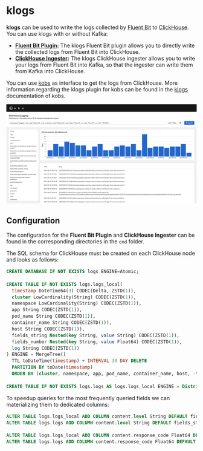 # klogs

**klogs** can be used to write the logs collected by [Fluent Bit](https://fluentbit.io) to [ClickHouse](https://clickhouse.tech). You can use klogs with or without Kafka:

- **[Fluent Bit Plugin](cmd/plugin):** The klogs Fluent Bit plugin allows you to directly write the collected logs from Fluent Bit into ClickHouse.
- **[ClickHouse Ingester](cmd/ingester):** The klogs ClickHouse ingester allows you to write your logs from Fluent Bit into Kafka, so that the ingester can write them from Kafka into ClickHouse.

You can use [kobs](https://kobs.io) as interface to get the logs from ClickHouse. More information regarding the klogs plugin for kobs can be found in the [klogs](https://kobs.io/plugins/klogs/) documentation of kobs.

![kobs](assets/kobs.png)

## Configuration

The configuration for the **Fluent Bit Plugin** and **ClickHouse Ingester** can be found in the corresponding directories in the `cmd` folder.

The SQL schema for ClickHouse must be created on each ClickHouse node and looks as follows:

```sql
CREATE DATABASE IF NOT EXISTS logs ENGINE=Atomic;

CREATE TABLE IF NOT EXISTS logs.logs_local(
  timestamp DateTime64(3) CODEC(Delta, ZSTD(1)),
  cluster LowCardinality(String) CODEC(ZSTD(1)),
  namespace LowCardinality(String) CODEC(ZSTD(1)),
  app String CODEC(ZSTD(1)),
  pod_name String CODEC(ZSTD(1)),
  container_name String CODEC(ZSTD(1)),
  host String CODEC(ZSTD(1)),
  fields_string Nested(key String, value String) CODEC(ZSTD(1)),
  fields_number Nested(key String, value Float64) CODEC(ZSTD(1)),
  log String CODEC(ZSTD(1))
) ENGINE = MergeTree()
  TTL toDateTime(timestamp) + INTERVAL 30 DAY DELETE
  PARTITION BY toDate(timestamp)
  ORDER BY (cluster, namespace, app, pod_name, container_name, host, -toUnixTimestamp(timestamp));

CREATE TABLE IF NOT EXISTS logs.logs AS logs.logs_local ENGINE = Distributed('{cluster}', logs, logs_local, cityHash64(cluster, namespace, app, pod_name, container_name, host));
```

To speedup queries for the most frequently queried fields we can materializing them to dedicated columns:

```sql
ALTER TABLE logs.logs_local ADD COLUMN content.level String DEFAULT fields_string.value[indexOf(fields_string.key, 'content.level')]
ALTER TABLE logs.logs ADD COLUMN content.level String DEFAULT fields_string.value[indexOf(fields_string.key, 'content.level')]

ALTER TABLE logs.logs_local ADD COLUMN content.response_code Float64 DEFAULT fields_number.value[indexOf(fields_number.key, 'content.response_code')]
ALTER TABLE logs.logs ADD COLUMN content.response_code Float64 DEFAULT fields_number.value[indexOf(fields_number.key, 'content.response_code')]
```
